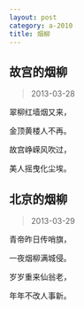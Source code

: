 ```yaml
---
layout: post
category: a-2010
title: 烟柳
---
```


## 故宫的烟柳 ##

> 2013-03-28

翠柳红墙烟又来，

金顶黄楼人不再。

故宫峥嵘风吹过，

美人摇曳化尘埃。


## 北京的烟柳 ##

> 2013-03-29

青帝昨日传哨旗，

一夜烟柳满城侵。

岁岁重来仙翁老，

年年不改人事新。